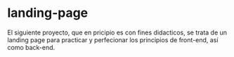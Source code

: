 # landing-page

El siguiente proyecto, que en pricipio es con fines didacticos, se trata de un landing page
para practicar y perfecionar los principios de front-end, así como back-end.
